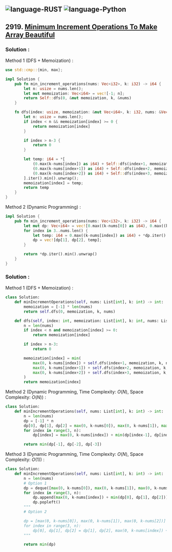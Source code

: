 ![language-RUST](https://img.shields.io/badge/RUST-8d4004?style=for-the-badge&logo=RUST)
![language-Python](https://img.shields.io/badge/Python-ffd43b?style=for-the-badge&logo=PYTHON)
---

## 2919. [Minimum Increment Operations To Make Array Beautiful](https://leetcode.com/problems/minimum-increment-operations-to-make-array-beautiful)

### Solution :

Method 1 (DFS + Memoization) :
```rust
use std::cmp::{min, max};

impl Solution {
    pub fn min_increment_operations(nums: Vec<i32>, k: i32) -> i64 {
        let n: usize = nums.len();
        let mut memoization: Vec<i64> = vec![-1; n];
        return Self::dfs(0, &mut memoization, k, &nums)
    }

    fn dfs(index: usize, memoization: &mut Vec<i64>, k: i32, nums: &Vec<i32>) -> i64 {
        let n: usize = nums.len();
        if index < n && memoization[index] >= 0 {
            return memoization[index]
        }

        if index > n-3 {
            return 0
        }

        let temp: i64 = *[
            (0.max(k-nums[index]) as i64) + Self::dfs(index+1, memoization, k, nums),
            (0.max(k-nums[index+1]) as i64) + Self::dfs(index+2, memoization, k, nums),
            (0.max(k-nums[index+2]) as i64) + Self::dfs(index+3, memoization, k, nums),
        ].iter().min().unwrap();
        memoization[index] = temp;
        return temp
    }
}
```

Method 2 (Dynamic Programming) :
```rust
impl Solution {
    pub fn min_increment_operations(nums: Vec<i32>, k: i32) -> i64 {
        let mut dp: Vec<i64> = vec![0.max((k-nums[0]) as i64), 0.max((k-nums[1]) as i64), 0.max((k-nums[2]) as i64)];
        for index in 3..nums.len() {
            let temp: i64 = 0.max((k-nums[index]) as i64) + *dp.iter().min().unwrap();
            dp = vec![dp[1], dp[2], temp];
        }

        return *dp.iter().min().unwrap()
    }
}
```

### Solution :

Method 1 (DFS + Memoization) :
```python
class Solution:
    def minIncrementOperations(self, nums: List[int], k: int) -> int:
        memoization = [-1] * len(nums)
        return self.dfs(0, memoization, k, nums)

    def dfs(self, index: int, memoization: List[int], k: int, nums: List[int]) -> int:
        n = len(nums)
        if index < n and memoization[index] >= 0:
            return memoization[index]

        if index > n-3:
            return 0

        memoization[index] = min(
            max(0, k-nums[index]) + self.dfs(index+1, memoization, k, nums),
            max(0, k-nums[index+1]) + self.dfs(index+2, memoization, k, nums),
            max(0, k-nums[index+2]) + self.dfs(index+3, memoization, k, nums)
        )
        return memoization[index]
```

Method 2 (Dynamic Programming, Time Complexity: $O(N)$, Space Complexity: $O(N)$) :
```python
class Solution:
    def minIncrementOperations(self, nums: List[int], k: int) -> int:
        n = len(nums)
        dp = [-1] * n
        dp[0], dp[1], dp[2] = max(0, k-nums[0]), max(0, k-nums[1]), max(0, k-nums[2])
        for index in range(3, n):
            dp[index] = max(0, k-nums[index]) + min(dp[index-1], dp[index-2], dp[index-3])

        return min(dp[-1], dp[-2], dp[-3])
```

Method 3 (Dynamic Programming, Time Complexity: $O(N)$, Space Complexity: $O(1)$) :
```python
class Solution:
    def minIncrementOperations(self, nums: List[int], k: int) -> int:
        n = len(nums)
        # Option 1
        dp = deque([max(0, k-nums[0]), max(0, k-nums[1]), max(0, k-nums[2])])
        for index in range(3, n):
            dp.append(max(0, k-nums[index]) + min(dp[0], dp[1], dp[2]))
            dp.popleft()
        """
        # Option 2

        dp = [max(0, k-nums[0]), max(0, k-nums[1]), max(0, k-nums[2])]
        for index in range(3, n):
            dp[0], dp[1], dp[2] = dp[1], dp[2], max(0, k-nums[index]) + min(dp[0], dp[1], dp[2])
        """

        return min(dp)
```
